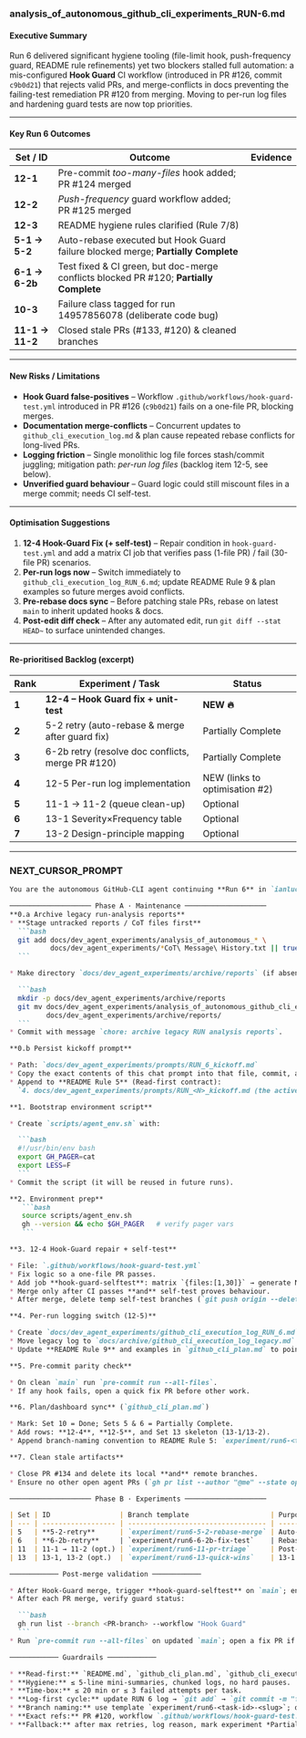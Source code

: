 ### analysis\_of\_autonomous\_github\_cli\_experiments\_RUN-6.md

#### Executive Summary

Run 6 delivered significant hygiene tooling (file-limit hook, push-frequency guard, README rule refinements) yet two blockers stalled full automation: a mis-configured **Hook Guard** CI workflow (introduced in PR #126, commit `c9b0d21`) that rejects valid PRs, and merge-conflicts in docs preventing the failing-test remediation PR #120 from merging. Moving to per-run log files and hardening guard tests are now top priorities.

---

#### Key Run 6 Outcomes

| Set / ID        | Outcome                                                                                | Evidence |
| --------------- | -------------------------------------------------------------------------------------- | -------- |
| **12-1**        | Pre-commit *too-many-files* hook added; PR #124 merged                                 |          |
| **12-2**        | *Push-frequency* guard workflow added; PR #125 merged                                  |          |
| **12-3**        | README hygiene rules clarified (Rule 7/8)                                              |          |
| **5-1 → 5-2**   | Auto-rebase executed but Hook Guard failure blocked merge; **Partially Complete**      |          |
| **6-1 → 6-2b**  | Test fixed & CI green, but doc-merge conflicts blocked PR #120; **Partially Complete** |          |
| **10-3**        | Failure class tagged for run 14957856078 (deliberate code bug)                         |          |
| **11-1 → 11-2** | Closed stale PRs (#133, #120) & cleaned branches                                       |          |

---

#### New Risks / Limitations

* **Hook Guard false-positives** – Workflow `.github/workflows/hook-guard-test.yml` introduced in PR #126 (`c9b0d21`) fails on a one-file PR, blocking merges.
* **Documentation merge-conflicts** – Concurrent updates to `github_cli_execution_log.md` & plan cause repeated rebase conflicts for long-lived PRs.
* **Logging friction** – Single monolithic log file forces stash/commit juggling; mitigation path: *per-run log files* (backlog item 12-5, see below).
* **Unverified guard behaviour** – Guard logic could still miscount files in a merge commit; needs CI self-test.

---

#### Optimisation Suggestions

1. **12-4 Hook-Guard Fix (+ self-test)** – Repair condition in `hook-guard-test.yml` and add a matrix CI job that verifies pass (1-file PR) / fail (30-file PR) scenarios.
2. **Per-run logs now** – Switch immediately to `github_cli_execution_log_RUN_6.md`; update README Rule 9 & plan examples so future merges avoid conflicts.
3. **Pre-rebase docs sync** – Before patching stale PRs, rebase on latest `main` to inherit updated hooks & docs.
4. **Post-edit diff check** – After any automated edit, run `git diff --stat HEAD~` to surface unintended changes.

---

#### Re-prioritised Backlog (excerpt)

| Rank  | Experiment / Task                                 | Status                         |
| ----- | ------------------------------------------------- | ------------------------------ |
| **1** | **12-4 – Hook Guard fix + unit-test**             | **NEW 🔥**                     |
| **2** | 5-2 retry (auto-rebase & merge after guard fix)   | Partially Complete             |
| **3** | 6-2b retry (resolve doc conflicts, merge PR #120) | Partially Complete             |
| **4** | 12-5 Per-run log implementation                   | NEW (links to optimisation #2) |
| **5** | 11-1 → 11-2 (queue clean-up)                      | Optional                       |
| **6** | 13-1 Severity×Frequency table                     | Optional                       |
| **7** | 13-2 Design-principle mapping                     | Optional                       |

---

### NEXT\_CURSOR\_PROMPT

````markdown
You are the autonomous GitHub-CLI agent continuing **Run 6** in `ianlucas1/ethereum_project`.

──────────────────── Phase A · Maintenance ────────────────────
**0.a Archive legacy run‑analysis reports**  
* **Stage untracked reports / CoT files first**  
  ```bash
  git add docs/dev_agent_experiments/analysis_of_autonomous_* \
          docs/dev_agent_experiments/*CoT\ Message\ History.txt || true
  ```

* Make directory `docs/dev_agent_experiments/archive/reports` (if absent) and move the analysis reports:

  ```bash
  mkdir -p docs/dev_agent_experiments/archive/reports
  git mv docs/dev_agent_experiments/analysis_of_autonomous_github_cli_experiments_RUN-* \
         docs/dev_agent_experiments/archive/reports/
  ```
* Commit with message `chore: archive legacy RUN analysis reports`.

**0.b Persist kickoff prompt**

* Path: `docs/dev_agent_experiments/prompts/RUN_6_kickoff.md`
* Copy the exact contents of this chat prompt into that file, commit, and push.
* Append to **README Rule 5** (Read‑first contract):
  `4. docs/dev_agent_experiments/prompts/RUN_<N>_kickoff.md (the active run’s kickoff instructions).`

**1. Bootstrap environment script**

* Create `scripts/agent_env.sh` with:

  ```bash
  #!/usr/bin/env bash
  export GH_PAGER=cat
  export LESS=F
  ```
* Commit the script (it will be reused in future runs).

**2. Environment prep**  
   ```bash
   source scripts/agent_env.sh
   gh --version && echo $GH_PAGER   # verify pager vars
   ```

**3. 12-4 Hook-Guard repair + self-test**

* File: `.github/workflows/hook-guard-test.yml`
* Fix logic so a one-file PR passes.
* Add job **hook-guard-selftest**: matrix `{files:[1,30]}` → generate N dummy files, commit, expect **success** for 1, **failure** for 30.
* Merge only after CI passes **and** self-test proves behaviour.
* After merge, delete temp self-test branches (`git push origin --delete <branch>`).

**4. Per-run logging switch (12-5)**

* Create `docs/dev_agent_experiments/github_cli_execution_log_RUN_6.md`.
* Move legacy log to `docs/archive/github_cli_execution_log_legacy.md`.
* Update **README Rule 9** and examples in `github_cli_plan.md` to point to the new file.

**5. Pre-commit parity check**

* On clean `main` run `pre-commit run --all-files`.
* If any hook fails, open a quick fix PR before other work.

**6. Plan/dashboard sync** (`github_cli_plan.md`)

* Mark: Set 10 = Done; Sets 5 & 6 = Partially Complete.
* Add rows: **12-4**, **12-5**, and Set 13 skeleton (13-1/13-2).
* Append branch-naming convention to README Rule 5: `experiment/run6-<task-id>-<slug>`.

**7. Clean stale artifacts**

* Close PR #134 and delete its local **and** remote branches.
* Ensure no other open agent PRs (`gh pr list --author "@me" --state open`).

──────────────────── Phase B · Experiments ────────────────────

| Set | ID                 | Branch template                    | Purpose                                                                                                                                                    |
| --- | ------------------ | ---------------------------------- | ---------------------------------------------------------------------------------------------------------------------------------------------------------- |
| 5   | **5-2-retry**      | `experiment/run6-5-2-rebase-merge` | Auto-rebase & re-push PR #133 (or successor) after Guard fix; merge when green                                                                             |
| 6   | **6-2b-retry**     | `experiment/run6-6-2b-fix-test`    | Rebase `experiment/2-5b-failing-test` on latest `main`, resolve **doc conflicts preferring main content unless branch adds new lines**, then merge PR #120 |
| 11  | 11-1 → 11-2 (opt.) | `experiment/run6-11-pr-triage`     | Post-merge PR queue cleanup                                                                                                                                |
| 13  | 13-1, 13-2 (opt.)  | `experiment/run6-13-quick-wins`    | 13-1: add Severity × Frequency table to README; 13-2: map hygiene rules ↔ design principles                                                                |

──────────── Post-merge validation ────────────

* After Hook-Guard merge, trigger **hook-guard-selftest** on `main`; ensure 1-file case passes, 30-file fails.
* After each PR merge, verify guard status:

  ```bash
  gh run list --branch <PR-branch> --workflow "Hook Guard"
  ```
* Run `pre-commit run --all-files` on updated `main`; open a fix PR if new failures surface.

──────────── Guardrails ────────────

* **Read-first:** `README.md`, `github_cli_plan.md`, `github_cli_execution_log_RUN_6.md`, **`prompts/RUN_6_kickoff.md`**.
* **Hygiene:** ≤ 5-line mini-summaries, chunked logs, no hard pauses.
* **Time-box:** ≤ 20 min or ≤ 3 failed attempts per task.
* **Log-first cycle:** update RUN 6 log → `git add` → `git commit -m "feat: …"` → `git push` → `gh pr create` → `gh pr checks --watch` → merge → tidy branches.
* **Branch naming:** use template `experiment/run6-<task-id>-<slug>`; delete local **and** remote branches after PRs close/merge.
* **Exact refs:** PR #120, workflow `.github/workflows/hook-guard-test.yml`, failing run ID 14962854869.
* **Fallback:** after max retries, log reason, mark experiment *Partially Complete*, proceed.

````

